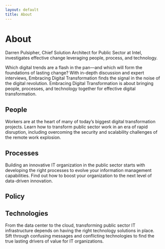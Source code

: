 ```yaml
---
layout: default
title: About
---
```


# About

Darren Pulsipher, Chief Solution Architect for Public Sector at Intel, investigates effective change leveraging people, process, and technology.

Which digital trends are a flash in the pan—and which will form the foundations of lasting change? With in-depth discussion and expert interviews, Embracing Digital Transformation finds the signal in the noise of the digital revolution. Embracing Digital Transformation is about bringing people, processes, and technology together for effective digital transformation.

## People
Workers are at the heart of many of today’s biggest digital transformation projects. Learn how to transform public sector work in an era of rapid disruption, including overcoming the security and scalability challenges of the remote work explosion.

## Processes
Building an innovative IT organization in the public sector starts with developing the right processes to evolve your information management capabilities. Find out how to boost your organization to the next level of data-driven innovation.

## Policy

## Technologies
From the data center to the cloud, transforming public sector IT infrastructure depends on having the right technology solutions in place. Sift through confusing messages and conflicting technologies to find the true lasting drivers of value for IT organizations.

